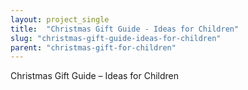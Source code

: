 ```yaml
---
layout: project_single
title:  "Christmas Gift Guide - Ideas for Children"
slug: "christmas-gift-guide-ideas-for-children"
parent: "christmas-gift-for-children"
---
```

Christmas Gift Guide – Ideas for Children